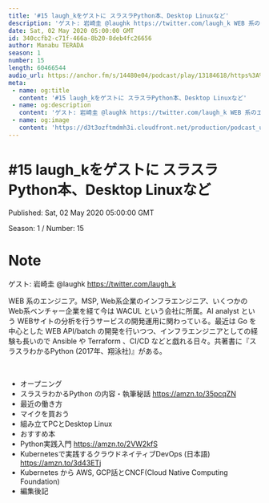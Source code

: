 ```yaml
---
title: '#15 laugh_kをゲストに スラスラPython本、Desktop Linuxなど'
description: 'ゲスト: 岩崎圭 @laughk https://twitter.com/laugh_k WEB 系のエンジニア。MSP, Web系企業のインフラエンジニア、いくつかのWeb系ベンチャー企業を経て今は'
date: Sat, 02 May 2020 05:00:00 GMT
id: 340ccfb2-c71f-466a-8b20-8deb4fc26656
author: Manabu TERADA
season: 1
number: 15
length: 60466544
audio_url: https://anchor.fm/s/14480e04/podcast/play/13184618/https%3A%2F%2Fd3ctxlq1ktw2nl.cloudfront.net%2Fstaging%2F2020-05-02%2F8518cb557fb4f0622c2b2947d8c2e6bb.m4a
meta:
 - name: og:title
   content: '#15 laugh_kをゲストに スラスラPython本、Desktop Linuxなど'
 - name: og:description
   content: 'ゲスト: 岩崎圭 @laughk https://twitter.com/laugh_k WEB 系のエンジニア。MSP, Web系企業のインフラエンジニア、いくつかのWeb系ベンチャー企業を経て今は'
 - name: og:image
   content: 'https://d3t3ozftmdmh3i.cloudfront.net/production/podcast_uploaded/3302665/3302665-1582446732992-f3e5401da36c1.jpg'
---
```

# #15 laugh_kをゲストに スラスラPython本、Desktop Linuxなど

Published: Sat, 02 May 2020 05:00:00 GMT

Season: 1 / Number: 15

# Note

<p>ゲスト: 岩崎圭 @laughk <a href="https://twitter.com/laugh_k">https://twitter.com/laugh_k</a></p>
<p>WEB 系のエンジニア。MSP, Web系企業のインフラエンジニア、いくつかのWeb系ベンチャー企業を経て今は WACUL という会社に所属。AI analyst という WEBサイトの分析を行うサービスの開発運用に関わっている。最近は Go を中心とした WEB API/batch の開発を行いつつ、インフラエンジニアとしての経験も長いので Ansible や Terraform 、CI/CD などと戯れる日々。共著書に『スラスラわかるPython (2017年、翔泳社)』がある。</p>
<p><br></p>
<ul>
 <li>オープニング</li>
 <li>スラスラわかるPython の内容・執筆秘話 <a href="https://amzn.to/35pcqZN" rel="noreferrer nofollow noopener" target="_blank">https://amzn.to/35pcqZN</a></li>
 <li>最近の働き方</li>
 <li>マイクを買おう</li>
  <li>組み立てPCとDesktop Linux</li>
  <li>おすすめ本</li>
  <li>Python実践入門 <a href="https://amzn.to/2VW2kfS" rel="noreferrer nofollow noopener" target="_blank">https://amzn.to/2VW2kfS</a></li>
  <li>Kubernetesで実践するクラウドネイティブDevOps (日本語) <a href="https://amzn.to/3d43ETj" rel="noreferrer nofollow noopener" target="_blank">https://amzn.to/3d43ETj</a></li>
  <li>Kubernetes から AWS, GCP話とCNCF(Cloud Native Computing Foundation)</li>
  <li>編集後記</li>
</ul>
<p><br></p>



<a-player 
:options="{
  audio: [
    {
        name: '#15 laugh_kをゲストに スラスラPython本、Desktop Linuxなど',
        artist: 'terapyon',
        url: 'https://anchor.fm/s/14480e04/podcast/play/13184618/https%3A%2F%2Fd3ctxlq1ktw2nl.cloudfront.net%2Fstaging%2F2020-05-02%2F8518cb557fb4f0622c2b2947d8c2e6bb.m4a',
        cover: 'https://d3t3ozftmdmh3i.cloudfront.net/production/podcast_uploaded/3302665/3302665-1582446732992-f3e5401da36c1.jpg'
    }
    ]
}"
/>

